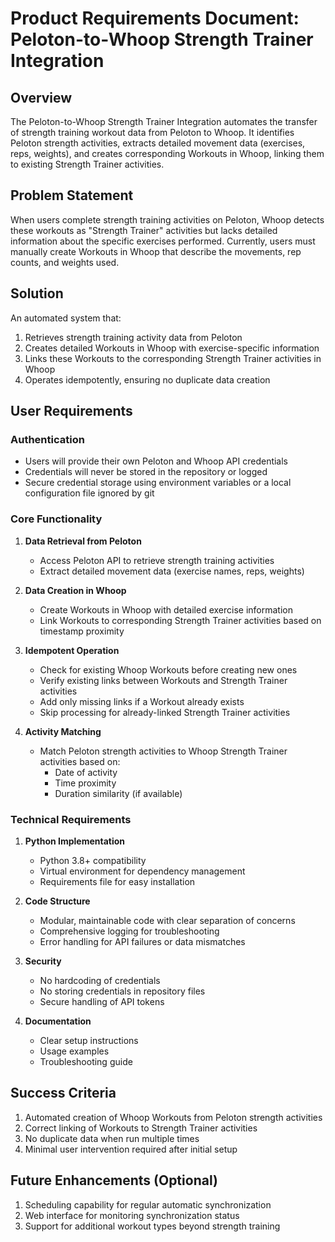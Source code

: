 # Product Requirements Document: Peloton-to-Whoop Strength Trainer Integration

## Overview
The Peloton-to-Whoop Strength Trainer Integration automates the transfer of strength training workout data from Peloton to Whoop. It identifies Peloton strength activities, extracts detailed movement data (exercises, reps, weights), and creates corresponding Workouts in Whoop, linking them to existing Strength Trainer activities.

## Problem Statement
When users complete strength training activities on Peloton, Whoop detects these workouts as "Strength Trainer" activities but lacks detailed information about the specific exercises performed. Currently, users must manually create Workouts in Whoop that describe the movements, rep counts, and weights used.

## Solution
An automated system that:
1. Retrieves strength training activity data from Peloton
2. Creates detailed Workouts in Whoop with exercise-specific information
3. Links these Workouts to the corresponding Strength Trainer activities in Whoop
4. Operates idempotently, ensuring no duplicate data creation

## User Requirements

### Authentication
- Users will provide their own Peloton and Whoop API credentials
- Credentials will never be stored in the repository or logged
- Secure credential storage using environment variables or a local configuration file ignored by git

### Core Functionality
1. **Data Retrieval from Peloton**
   - Access Peloton API to retrieve strength training activities
   - Extract detailed movement data (exercise names, reps, weights)

2. **Data Creation in Whoop**
   - Create Workouts in Whoop with detailed exercise information
   - Link Workouts to corresponding Strength Trainer activities based on timestamp proximity

3. **Idempotent Operation**
   - Check for existing Whoop Workouts before creating new ones
   - Verify existing links between Workouts and Strength Trainer activities
   - Add only missing links if a Workout already exists
   - Skip processing for already-linked Strength Trainer activities

4. **Activity Matching**
   - Match Peloton strength activities to Whoop Strength Trainer activities based on:
     - Date of activity
     - Time proximity
     - Duration similarity (if available)

### Technical Requirements
1. **Python Implementation**
   - Python 3.8+ compatibility
   - Virtual environment for dependency management
   - Requirements file for easy installation

2. **Code Structure**
   - Modular, maintainable code with clear separation of concerns
   - Comprehensive logging for troubleshooting
   - Error handling for API failures or data mismatches

3. **Security**
   - No hardcoding of credentials
   - No storing credentials in repository files
   - Secure handling of API tokens

4. **Documentation**
   - Clear setup instructions
   - Usage examples
   - Troubleshooting guide

## Success Criteria
1. Automated creation of Whoop Workouts from Peloton strength activities
2. Correct linking of Workouts to Strength Trainer activities
3. No duplicate data when run multiple times
4. Minimal user intervention required after initial setup

## Future Enhancements (Optional)
1. Scheduling capability for regular automatic synchronization
2. Web interface for monitoring synchronization status
3. Support for additional workout types beyond strength training
